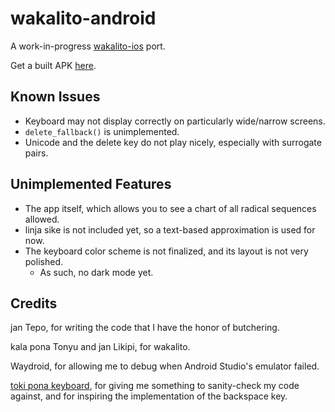 # wakalito-android

A work-in-progress [wakalito-ios](https://github.com/tbodt/wakalito-ios) port.

Get a built APK [here](https://mathmaster13.github.io/wakalito-android).

## Known Issues

- Keyboard may not display correctly on particularly wide/narrow screens.
- `delete_fallback()` is unimplemented.
- Unicode and the delete key do not play nicely, especially with surrogate pairs.

## Unimplemented Features

- The app itself, which allows you to see a chart of all radical sequences allowed.
- linja sike is not included yet, so a text-based approximation is used for now.
- The keyboard color scheme is not finalized, and its layout is not very polished.
  - As such, no dark mode yet.

## Credits

jan Tepo, for writing the code that I have the honor of butchering.

kala pona Tonyu and jan Likipi, for wakalito.

Waydroid, for allowing me to debug when Android Studio's emulator failed.

[toki pona keyboard](https://github.com/timeopochin/tokiponakeyboard), for giving me something to
sanity-check my code against, and for inspiring the implementation of the backspace key.
